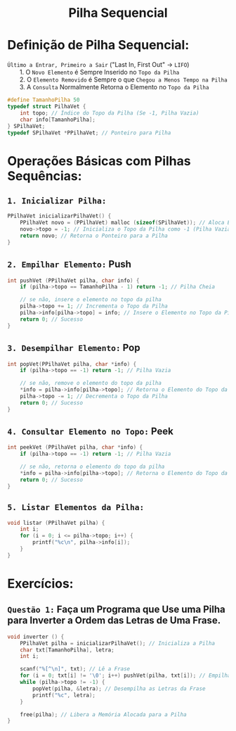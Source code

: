 <h1 align="center"> Pilha Sequencial </h1>
 
# Definição de Pilha Sequencial: 
`Último a Entrar, Primeiro a Sair` ("Last In, First Out" -> `LIFO`)	
<br>&emsp;&emsp;1.  O `Novo Elemento` é Sempre Inserido no `Topo da Pilha`
<br>&emsp;&emsp;2. O `Elemento Removido` é Sempre o que `Chegou a Menos Tempo na Pilha`
<br>&emsp;&emsp;3. A `Consulta` Normalmente Retorna o Elemento no `Topo da Pilha`

~~~c
#define TamanhoPilha 50
typedef struct PilhaVet { 
	int topo; // Índice do Topo da Pilha (Se -1, Pilha Vazia)
	char info[TamanhoPilha];
} SPilhaVet;
typedef SPilhaVet *PPilhaVet; // Ponteiro para Pilha
~~~



# Operações Básicas com Pilhas Sequências:
## `1. Inicializar Pilha:`
~~~c
PPilhaVet inicializarPilhaVet() {
	PPilhaVet novo = (PPilhaVet) malloc (sizeof(SPilhaVet)); // Aloca Espaço para a Pilha
	novo->topo = -1; // Inicializa o Topo da Pilha como -1 (Pilha Vazia)
	return novo; // Retorna o Ponteiro para a Pilha
}
~~~

## `2. Empilhar Elemento:` Push
~~~c
int pushVet (PPilhaVet pilha, char info) {
	if (pilha->topo == TamanhoPilha - 1) return -1; // Pilha Cheia

	// se não, insere o elemento no topo da pilha
	pilha->topo += 1; // Incrementa o Topo da Pilha
	pilha->info[pilha->topo] = info; // Insere o Elemento no Topo da Pilha
	return 0; // Sucesso
}
~~~

## `3. Desempilhar Elemento:` Pop
~~~c
int popVet(PPilhaVet pilha, char *info) {
	if (pilha->topo == -1) return -1; // Pilha Vazia

	// se não, remove o elemento do topo da pilha
	*info = pilha->info[pilha->topo]; // Retorna o Elemento do Topo da Pilha
	pilha->topo -= 1; // Decrementa o Topo da Pilha
	return 0; // Sucesso
}
~~~

## `4. Consultar Elemento no Topo:` Peek
~~~c
int peekVet (PPilhaVet pilha, char *info) {
	if (pilha->topo == -1) return -1; // Pilha Vazia

	// se não, retorna o elemento do topo da pilha
	*info = pilha->info[pilha->topo]; // Retorna o Elemento do Topo da Pilha (Sem Remover)
	return 0; // Sucesso
}
~~~

## `5. Listar Elementos da Pilha:`
~~~c
void listar (PPilhaVet pilha) {
	int i;
	for (i = 0; i <= pilha->topo; i++) {
		printf("%c\n", pilha->info[i]);
	}
}
~~~




# Exercícios:
## `Questão 1:` Faça um Programa que Use uma Pilha para Inverter a Ordem das Letras de Uma Frase.
~~~c
void inverter () {
	PPilhaVet pilha = inicializarPilhaVet(); // Inicializa a Pilha
	char txt[TamanhoPilha], letra;
	int i;

	scanf("%[^\n]", txt); // Lê a Frase
	for (i = 0; txt[i] != '\0'; i++) pushVet(pilha, txt[i]); // Empilha as Letras da Frase
	while (pilha->topo != -1) {
		popVet(pilha, &letra); // Desempilha as Letras da Frase
		printf("%c", letra);
	}

	free(pilha); // Libera a Memória Alocada para a Pilha
}
~~~
